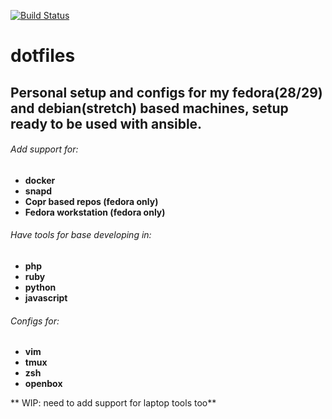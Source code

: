 [![Build Status](https://travis-ci.org/Rubemlrm/dotfiles.svg?branch=master)](https://travis-ci.org/Rubemlrm/dotfiles)

# dotfiles
## Personal setup and configs for my fedora(28/29) and debian(stretch) based machines, setup ready to be used with ansible.

###### Add support for:
 - **docker**
 - **snapd**
 - **Copr based repos (fedora only)**
 - **Fedora workstation (fedora only)**

###### Have tools for base developing in:
  - **php**
  - **ruby**
  - **python**
  - **javascript**

###### Configs for:
- **vim**
- **tmux**
- **zsh**
- **openbox**


** WIP: need to add support for laptop tools too**
